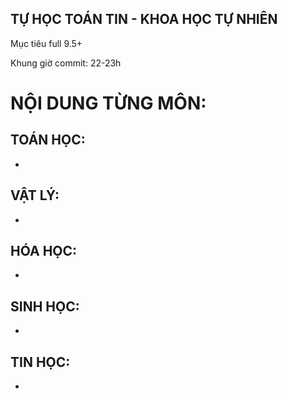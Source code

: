 ## TỰ HỌC TOÁN TIN - KHOA HỌC TỰ NHIÊN
Mục tiêu full 9.5+

Khung giờ commit: 22-23h
# NỘI DUNG TỪNG MÔN:
## TOÁN HỌC:
*
## VẬT LÝ:
*
## HÓA HỌC:
*
## SINH HỌC:
*
## TIN HỌC:
*

